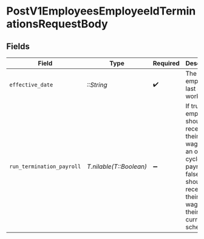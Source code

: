 # PostV1EmployeesEmployeeIdTerminationsRequestBody


## Fields

| Field                                                                                                                                                           | Type                                                                                                                                                            | Required                                                                                                                                                        | Description                                                                                                                                                     |
| --------------------------------------------------------------------------------------------------------------------------------------------------------------- | --------------------------------------------------------------------------------------------------------------------------------------------------------------- | --------------------------------------------------------------------------------------------------------------------------------------------------------------- | --------------------------------------------------------------------------------------------------------------------------------------------------------------- |
| `effective_date`                                                                                                                                                | *::String*                                                                                                                                                      | :heavy_check_mark:                                                                                                                                              | The employee's last day of work.                                                                                                                                |
| `run_termination_payroll`                                                                                                                                       | *T.nilable(T::Boolean)*                                                                                                                                         | :heavy_minus_sign:                                                                                                                                              | If true, the employee should receive their final wages via an off-cycle payroll. If false, they should receive their final wages on their current pay schedule. |